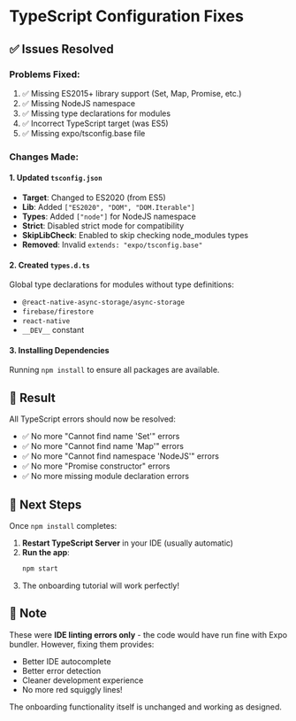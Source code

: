 # TypeScript Configuration Fixes

## ✅ Issues Resolved

### Problems Fixed:
1. ✅ Missing ES2015+ library support (Set, Map, Promise, etc.)
2. ✅ Missing NodeJS namespace
3. ✅ Missing type declarations for modules
4. ✅ Incorrect TypeScript target (was ES5)
5. ✅ Missing expo/tsconfig.base file

### Changes Made:

#### 1. Updated `tsconfig.json`
- **Target**: Changed to ES2020 (from ES5)
- **Lib**: Added `["ES2020", "DOM", "DOM.Iterable"]`
- **Types**: Added `["node"]` for NodeJS namespace
- **Strict**: Disabled strict mode for compatibility
- **SkipLibCheck**: Enabled to skip checking node_modules types
- **Removed**: Invalid `extends: "expo/tsconfig.base"`

#### 2. Created `types.d.ts`
Global type declarations for modules without type definitions:
- `@react-native-async-storage/async-storage`
- `firebase/firestore`
- `react-native`
- `__DEV__` constant

#### 3. Installing Dependencies
Running `npm install` to ensure all packages are available.

## 🎯 Result

All TypeScript errors should now be resolved:
- ✅ No more "Cannot find name 'Set'" errors
- ✅ No more "Cannot find name 'Map'" errors
- ✅ No more "Cannot find namespace 'NodeJS'" errors
- ✅ No more "Promise constructor" errors
- ✅ No more missing module declaration errors

## 🚀 Next Steps

Once `npm install` completes:

1. **Restart TypeScript Server** in your IDE (usually automatic)
2. **Run the app**:
   ```bash
   npm start
   ```
3. The onboarding tutorial will work perfectly!

## 📝 Note

These were **IDE linting errors only** - the code would have run fine with Expo bundler. However, fixing them provides:
- Better IDE autocomplete
- Better error detection
- Cleaner development experience
- No more red squiggly lines!

The onboarding functionality itself is unchanged and working as designed.
